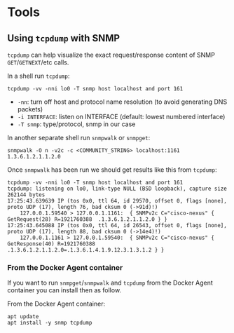 # Tools

## Using `tcpdump` with SNMP

`tcpdump` can help visualize the exact request/response content of SNMP `GET`/`GETNEXT`/etc calls.

In a shell run `tcpdump`:

```
tcpdump -vv -nni lo0 -T snmp host localhost and port 161
```

- `-nn`:  turn off host and protocol name resolution (to avoid generating DNS packets)
- `-i INTERFACE`: listen on INTERFACE (default: lowest numbered interface)
- `-T snmp`: type/protocol, snmp in our case


In another separate shell run `snmpwalk` or `snmpget`:

```
snmpwalk -O n -v2c -c <COMMUNITY_STRING> localhost:1161 1.3.6.1.2.1.1.2.0
```

Once `snmpwalk` has been run we should get results like this from `tcpdump`:

```
tcpdump -vv -nni lo0 -T snmp host localhost and port 161
tcpdump: listening on lo0, link-type NULL (BSD loopback), capture size 262144 bytes
17:25:43.639639 IP (tos 0x0, ttl 64, id 29570, offset 0, flags [none], proto UDP (17), length 76, bad cksum 0 (->91d)!)
    127.0.0.1.59540 > 127.0.0.1.1161:  { SNMPv2c C="cisco-nexus" { GetRequest(28) R=1921760388  .1.3.6.1.2.1.1.2.0 } }
17:25:43.645088 IP (tos 0x0, ttl 64, id 26543, offset 0, flags [none], proto UDP (17), length 88, bad cksum 0 (->14e4)!)
    127.0.0.1.1161 > 127.0.0.1.59540:  { SNMPv2c C="cisco-nexus" { GetResponse(40) R=1921760388  .1.3.6.1.2.1.1.2.0=.1.3.6.1.4.1.9.12.3.1.3.1.2 } }
```

### From the Docker Agent container

If you want to run `snmpget`/`snmpwalk` and `tcpdump` from the Docker Agent container you can install then as follow.

From the Docker Agent container:

```
apt update
apt install -y snmp tcpdump
```
